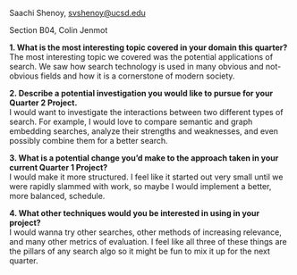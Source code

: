 Saachi Shenoy, svshenoy@ucsd.edu


Section B04, Colin Jenmot


**1. What is the most interesting topic covered in your domain this quarter?**  
The most interesting topic we covered was the potential applications of search. We saw how search technology is used in many obvious and not-obvious fields and how it is a cornerstone of modern society.

**2. Describe a potential investigation you would like to pursue for your Quarter 2 Project.**  
I would want to investigate the interactions between two different types of search. For example, I would love to compare semantic and graph embedding searches, analyze their strengths and weaknesses, and even possibly combine them for a better search.

**3. What is a potential change you’d make to the approach taken in your current Quarter 1 Project?**  
I would make it more structured. I feel like it started out very small until we were rapidly slammed with work, so maybe I would implement a better, more balanced, schedule.

**4. What other techniques would you be interested in using in your project?**   
I would wanna try other searches, other methods of increasing relevance, and many other metrics of evaluation. I feel like all three of these things are the pillars of any search algo so it might be fun to mix it up for the next quarter.
